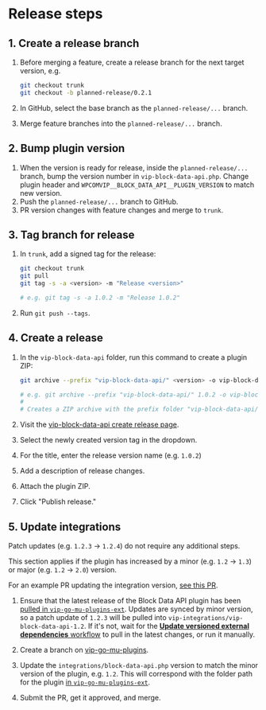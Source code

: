 # Release steps

## 1. Create a release branch

1. Before merging a feature, create a release branch for the next target version, e.g.

    ```bash
    git checkout trunk
    git checkout -b planned-release/0.2.1
    ```

2. In GitHub, select the base branch as the `planned-release/...` branch.
3. Merge feature branches into the `planned-release/...` branch.

## 2. Bump plugin version

1. When the version is ready for release, inside the `planned-release/...` branch, bump the version number in `vip-block-data-api.php`. Change plugin header and `WPCOMVIP__BLOCK_DATA_API__PLUGIN_VERSION` to match new version.
2. Push the `planned-release/...` branch to GitHub.
3. PR version changes with feature changes and merge to `trunk`.

## 3. Tag branch for release

1. In `trunk`, add a signed tag for the release:

    ```bash
    git checkout trunk
    git pull
    git tag -s -a <version> -m "Release <version>"

    # e.g. git tag -s -a 1.0.2 -m "Release 1.0.2"
    ```

2. Run `git push --tags`.

## 4. Create a release

1. In the `vip-block-data-api` folder, run this command to create a plugin ZIP:

    ```bash
    git archive --prefix "vip-block-data-api/" <version> -o vip-block-data-api-<version>.zip

    # e.g. git archive --prefix "vip-block-data-api/" 1.0.2 -o vip-block-data-api-1.0.2.zip
    #
    # Creates a ZIP archive with the prefix folder "vip-block-data-api/" containing files from tag 1.0.2
    ```

2. Visit the [vip-block-data-api create release page](https://github.com/Automattic/vip-block-data-api/releases/new).
3. Select the newly created version tag in the dropdown.
4. For the title, enter the release version name (e.g. `1.0.2`)
5. Add a description of release changes.
6. Attach the plugin ZIP.
7. Click "Publish release."

## 5. Update integrations

Patch updates (e.g. `1.2.3` -> `1.2.4`) do not require any additional steps.

This section applies if the plugin has increased by a minor (e.g. `1.2` -> `1.3`) or major (e.g. `1.2` -> `2.0`) version. 

For an example PR updating the integration version, [see this PR](https://github.com/Automattic/vip-go-mu-plugins/pull/5409/files).

1. Ensure that the latest release of the Block Data API plugin has been [pulled in `vip-go-mu-plugins-ext`](https://github.com/Automattic/vip-go-mu-plugins-ext/tree/trunk/vip-integrations). Updates are synced by minor version, so a patch update of `1.2.3` will be pulled into `vip-integrations/vip-block-data-api-1.2`. If it's not, wait for the [**Update versioned external dependencies** workflow](https://github.com/Automattic/vip-go-mu-plugins-ext/actions/workflows/update-deps.yml) to pull in the latest changes, or run it manually.

2. Create a branch on [vip-go-mu-plugins](https://github.com/Automattic/vip-go-mu-plugins).
3. Update the `integrations/block-data-api.php` version to match the minor version of the plugin, e.g. `1.2`. This will correspond with the folder path for the plugin [in `vip-go-mu-plugins-ext`](https://github.com/Automattic/vip-go-mu-plugins-ext/tree/trunk/vip-integrations).
4. Submit the PR, get it approved, and merge.
